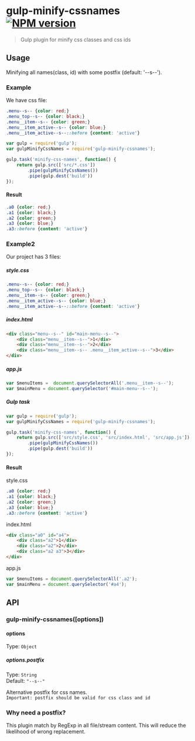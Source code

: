 # gulp-minify-cssnames [![NPM version][npm-image]][npm-url]
> Gulp plugin for minify css classes and css ids

## Usage
Minifying all names(class, id) with some postfix (default: '--s--').

### Example
We have css file:

```css
.menu--s-- {color: red;}
.menu_top--s-- {color: black;}
.menu__item--s-- {color: green;}
.menu__item_active--s-- {color: blue;}
.menu__item_active--s--::before {content: 'active'}
```

```javascript
var gulp = require('gulp');
var gulpMinifyCssNames = require('gulp-minify-cssnames');

gulp.task('minify-css-names', function() {
    return gulp.src(['src/*.css'])
        .pipe(gulpMinifyCssNames())
        .pipe(gulp.dest('build'))
});
```

#### Result
```css
.a0 {color: red;}
.a1 {color: black;}
.a2 {color: green;}
.a3 {color: blue;}
.a3::before {content: 'active'}
```

### Example2
Our project has 3 files:

##### style.css
```css
.menu--s-- {color: red;}
.menu_top--s-- {color: black;}
.menu__item--s-- {color: green;}
.menu__item_active--s-- {color: blue;}
.menu__item_active--s--::before {content: 'active'}
```

##### index.html
```html
<div class="menu--s--" id="main-menu--s--">
    <div class="menu__item--s--">1</div>
    <div class="menu__item--s--">2</div>
    <div class="menu__item--s-- .menu__item_active--s--">3</div>
</div>
```
##### app.js
```javascript
var $menuItems =  document.querySelectorAll('.menu__item--s--');
var $mainMenu = document.querySelector('#main-menu--s--');
```

##### Gulp task
```javascript
var gulp = require('gulp');
var gulpMinifyCssNames = require('gulp-minify-cssnames');

gulp.task('minify-css-names', function() {
    return gulp.src(['src/style.css', 'src/index.html', 'src/app.js'])
        .pipe(gulpMinifyCssNames())
        .pipe(gulp.dest('build'))
});
```

#### Result
style.css
```css
.a0 {color: red;}
.a1 {color: black;}
.a2 {color: green;}
.a3 {color: blue;}
.a3::before {content: 'active'}
```
index.html
```html
<div class="a0" id="a4">
    <div class="a2">1</div>
    <div class="a2">2</div>
    <div class="a2 a3">3</div>
</div>
```
app.js
```javascript
var $menuItems = document.querySelectorAll('.a2');
var $mainMenu = document.querySelector('#a4');
```

## API
### gulp-minify-cssnames([options])

#### options
Type: `Object`

##### options.postfix
Type: `String`  
Default: `"--s--"`  

Alternative postfix for css names.  
`Important: postfix should be valid for css class and id`

### Why need a postfix?
This plugin match by RegExp in all file/stream content. This will reduce the likelihood of wrong replacement.

[npm-url]: https://npmjs.org/package/gulp-minify-cssnames
[npm-image]: https://img.shields.io/npm/v/gulp-minify-cssnames.svg
